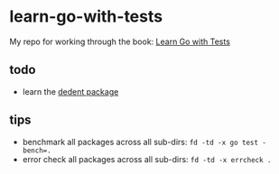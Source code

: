 # learn-go-with-tests

My repo for working through the book: [Learn Go with Tests](https://quii.gitbook.io/learn-go-with-tests)

## todo

- learn the [dedent package](https://github.com/lithammer/dedent/blob/master/dedent.go)
## tips

- benchmark all packages across all sub-dirs: `fd -td -x go test -bench=.`
- error check all packages across all sub-dirs: `fd -td -x errcheck .`

